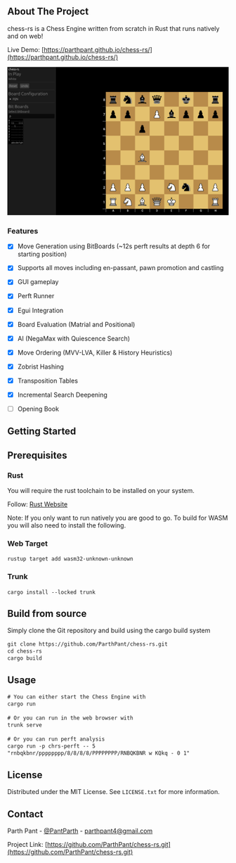 ## About The Project

chess-rs is a Chess Engine written from scratch in Rust that runs natively and on web!

Live Demo: [https://parthpant.github.io/chess-rs/](https://parthpant.github.io/chess-rs/)

![screenshot](./images/screenshot.png)

### Features

- [x] Move Generation using BitBoards (~12s perft results at depth 6 for starting position)
- [x] Supports all moves including en-passant, pawn promotion and castling
- [x] GUI gameplay
- [x] Perft Runner
- [x] Egui Integration
- [x] Board Evaluation (Matrial and Positional)
- [x] AI (NegaMax with Quiescence Search)
- [x] Move Ordering (MVV-LVA, Killer & History Heuristics)
- [x] Zobrist Hashing
- [x] Transposition Tables
- [x] Incremental Search Deepening
- [ ] Opening Book


## Getting Started

## Prerequisites

### Rust
You will require the rust toolchain to be installed on your system.

Follow: [Rust Website](https://www.rust-lang.org/tools/install)

Note: If you only want to run natively you are good to go. To build for
WASM you will also need to install the following.

### Web Target
```
rustup target add wasm32-unknown-unknown
```

### Trunk
```
cargo install --locked trunk
```


## Build from source

Simply clone the Git repository and build using the cargo build system
```
git clone https://github.com/ParthPant/chess-rs.git
cd chess-rs
cargo build
```

## Usage

```
# You can either start the Chess Engine with
cargo run

# Or you can run in the web browser with
trunk serve

# Or you can run perft analysis
cargo run -p chrs-perft -- 5 "rnbqkbnr/pppppppp/8/8/8/8/PPPPPPPP/RNBQKBNR w KQkq - 0 1"
```


## License

Distributed under the MIT License. See `LICENSE.txt` for more information.

## Contact

Parth Pant - [@PantParth](https://twitter.com/PantParth) - parthpant4@gmail.com

Project Link: [https://github.com/ParthPant/chess-rs.git](https://github.com/ParthPant/chess-rs.git)
